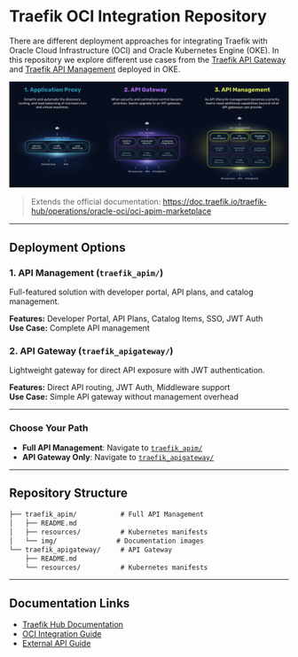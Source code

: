 # Traefik OCI Integration Repository

There are different deployment approaches for integrating Traefik with Oracle Cloud Infrastructure (OCI) and Oracle Kubernetes Engine (OKE). In this repository we explore different use cases from the [Traefik API Gateway](https://traefik.io/traefik-hub-api-gateway) and [Traefik API Management](https://traefik.io/solutions/api-management) deployed in OKE.

![Traefik_Stack](img/Traefik_Stack.png)

> Extends the official documentation: https://doc.traefik.io/traefik-hub/operations/oracle-oci/oci-apim-marketplace

---

## Deployment Options

### 1. **API Management** (`traefik_apim/`)
Full-featured solution with developer portal, API plans, and catalog management.

**Features:** Developer Portal, API Plans, Catalog Items, SSO, JWT Auth  
**Use Case:** Complete API management

### 2. **API Gateway** (`traefik_apigateway/`)
Lightweight gateway for direct API exposure with JWT authentication.

**Features:** Direct API routing, JWT Auth, Middleware support  
**Use Case:** Simple API gateway without management overhead

---

### Choose Your Path
- **Full API Management**: Navigate to [`traefik_apim/`](./traefik_apim/README.md)
- **API Gateway Only**: Navigate to [`traefik_apigateway/`](./traefik_apigateway/README.md)

---

## Repository Structure

```
├── traefik_apim/           # Full API Management
│   ├── README.md
│   ├── resources/          # Kubernetes manifests
│   └── img/               # Documentation images
└── traefik_apigateway/     # API Gateway
    ├── README.md
    └── resources/          # Kubernetes manifests
```

---

## Documentation Links
- [Traefik Hub Documentation](https://doc.traefik.io/traefik-hub/)
- [OCI Integration Guide](https://doc.traefik.io/traefik-hub/operations/oracle-oci/oci-apim-marketplace)
- [External API Guide](https://doc.traefik.io/traefik-hub/api-management/external-api)
